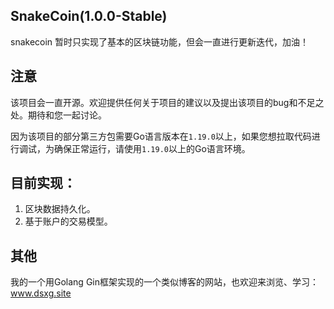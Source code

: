 ## SnakeCoin(1.0.0-Stable)

snakecoin 暂时只实现了基本的区块链功能，但会一直进行更新迭代，加油！

## 注意

该项目会一直开源。欢迎提供任何关于项目的建议以及提出该项目的bug和不足之处。期待和您一起讨论。

因为该项目的部分第三方包需要Go语言版本在`1.19.0`以上，如果您想拉取代码进行调试，为确保正常运行，请使用`1.19.0`以上的Go语言环境。

## 目前实现：

1. 区块数据持久化。
1. 基于账户的交易模型。

## 其他

我的一个用Golang Gin框架实现的一个类似博客的网站，也欢迎来浏览、学习：www.dsxg.site